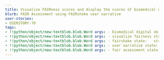 ```yaml
---
title: Visualize FAIRness scores and display the scores of biomedical digital objects on your websites.
blurb: FAIR Assessment using FAIRshake user narrative
user-stories:
- USERSTORY-70
tags:
- !!python/object/new:textblob.blob.Word args: - biomedical digital objects state:   string: biomedical digital objects   pos_tag: null
- !!python/object/new:textblob.blob.Word args: - visualize fairness state:   string: visualize fairness   pos_tag: null
- !!python/object/new:textblob.blob.Word args: - fairshake state:   string: fairshake   pos_tag: null
- !!python/object/new:textblob.blob.Word args: - user narrative state:   string: user narrative   pos_tag: null
- !!python/object/new:textblob.blob.Word args: - fair assessment state:   string: fair assessment   pos_tag: null
---
```

